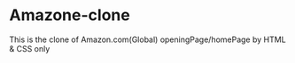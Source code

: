 # Amazone-clone
This is the clone of Amazon.com(Global) openingPage/homePage by HTML &amp; CSS only 
